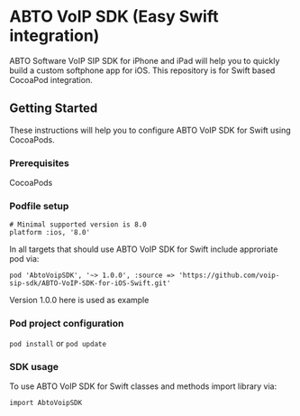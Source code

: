 # ABTO VoIP SDK (Easy Swift integration)

ABTO Software VoIP SIP SDK for iPhone and iPad will help you to quickly build a custom softphone app for iOS. 
This repository is for Swift based CocoaPod integration.

## Getting Started

These instructions will help you to configure ABTO VoIP SDK for Swift using CocoaPods.

### Prerequisites

CocoaPods

### Podfile setup

```
# Minimal supported version is 8.0
platform :ios, '8.0'
```

In all targets that should use ABTO VoIP SDK for Swift include approriate pod via:

```
pod 'AbtoVoipSDK', '~> 1.0.0', :source => 'https://github.com/voip-sip-sdk/ABTO-VoIP-SDK-for-iOS-Swift.git'
```

Version 1.0.0 here is used as example

### Pod project configuration

`pod install`
 or
`pod update`

### SDK usage

To use ABTO VoIP SDK for Swift classes and methods import library via:

```import AbtoVoipSDK```
